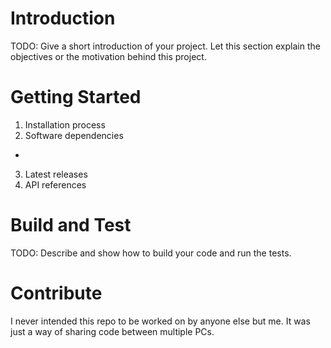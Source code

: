 # Introduction 
TODO: Give a short introduction of your project. Let this section explain the objectives or the motivation behind this project. 

# Getting Started
1.	Installation process
2.	Software dependencies
- 
3.	Latest releases
4.	API references

# Build and Test
TODO: Describe and show how to build your code and run the tests. 

# Contribute
I never intended this repo to be worked on by anyone else but me. It was just a way of sharing code between multiple PCs.
